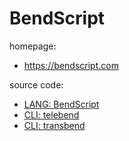 BendScript
========
homepage:
- https://bendscript.com

source code:
- [LANG: BendScript](https://github.com/subvind/BendScript)
- [CLI: telebend](https://github.com/subvind/bendscript-cli)
- [CLI: transbend](https://github.com/subvind/bendscript-watch)
